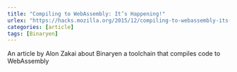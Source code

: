 ```yaml
---
title: "Compiling to WebAssembly: It’s Happening!"
urlex: "https://hacks.mozilla.org/2015/12/compiling-to-webassembly-its-happening"
categories: [article]
tags: [Binaryen]
---
```

An article by Alon Zakai about Binaryen a toolchain that compiles code to WebAssembly